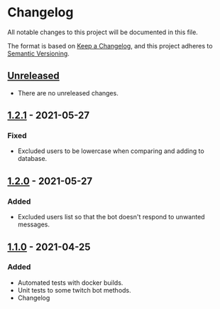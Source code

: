 # Changelog
All notable changes to this project will be documented in this file.

The format is based on [Keep a Changelog](https://keepachangelog.com/en/1.0.0/),
and this project adheres to [Semantic Versioning](https://semver.org/spec/v2.0.0.html).

## [Unreleased]
- There are no unreleased changes.  

## [1.2.1] - 2021-05-27
### Fixed
- Excluded users to be lowercase when comparing and adding to database. 

## [1.2.0] - 2021-05-27
### Added
- Excluded users list so that the bot doesn't respond to unwanted messages. 

## [1.1.0] - 2021-04-25
### Added
- Automated tests with docker builds.
- Unit tests to some twitch bot methods.
- Changelog

[Unreleased]: https://github.com/aticie/ronnia/compare/v1.2.1...HEAD
[1.2.1]: https://github.com/aticie/ronnia/releases/tag/v1.2.0...v1.2.1
[1.2.0]: https://github.com/aticie/ronnia/releases/tag/v1.1.0...v1.2.0
[1.1.0]: https://github.com/aticie/ronnia/releases/tag/v1.1.0
